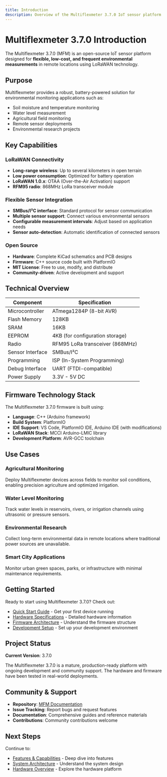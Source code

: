 ```yaml
---
title: Introduction
description: Overview of the Multiflexmeter 3.7.0 IoT sensor platform
---
```


# Multiflexmeter 3.7.0 Introduction

The Multiflexmeter 3.7.0 (MFM) is an open-source IoT sensor platform designed for **flexible, low-cost, and frequent environmental measurements** in remote locations using LoRaWAN technology.

## Purpose

Multiflexmeter provides a robust, battery-powered solution for environmental monitoring applications such as:

- Soil moisture and temperature monitoring
- Water level measurement
- Agricultural field monitoring
- Remote sensor deployments
- Environmental research projects

## Key Capabilities

### LoRaWAN Connectivity
- **Long-range wireless**: Up to several kilometers in open terrain
- **Low power consumption**: Optimized for battery operation
- **LoRaWAN 1.0.x**: OTAA (Over-the-Air Activation) support
- **RFM95 radio**: 868MHz LoRa transceiver module

### Flexible Sensor Integration
- **SMBus/I²C interface**: Standard protocol for sensor communication
- **Multiple sensor support**: Connect various environmental sensors
- **Configurable measurement intervals**: Adjust based on application needs
- **Sensor auto-detection**: Automatic identification of connected sensors

### Open Source
- **Hardware**: Complete KiCad schematics and PCB designs
- **Firmware**: C++ source code built with PlatformIO
- **MIT License**: Free to use, modify, and distribute
- **Community-driven**: Active development and support

## Technical Overview

| Component | Specification |
|-----------|--------------|
| Microcontroller | ATmega1284P (8-bit AVR) |
| Flash Memory | 128KB |
| SRAM | 16KB |
| EEPROM | 4KB (for configuration storage) |
| Radio | RFM95 LoRa transceiver (868MHz) |
| Sensor Interface | SMBus/I²C |
| Programming | ISP (In-System Programming) |
| Debug Interface | UART (FTDI-compatible) |
| Power Supply | 3.3V - 5V DC |

## Firmware Technology Stack

The Multiflexmeter 3.7.0 firmware is built using:

- **Language**: C++ (Arduino framework)
- **Build System**: PlatformIO
- **IDE Support**: VS Code, PlatformIO IDE, Arduino IDE (with modifications)
- **LoRaWAN Stack**: MCCI Arduino-LMIC library
- **Development Platform**: AVR-GCC toolchain

## Use Cases

### Agricultural Monitoring
Deploy Multiflexmeter devices across fields to monitor soil conditions, enabling precision agriculture and optimized irrigation.

### Water Level Monitoring
Track water levels in reservoirs, rivers, or irrigation channels using ultrasonic or pressure sensors.

### Environmental Research
Collect long-term environmental data in remote locations where traditional power sources are unavailable.

### Smart City Applications
Monitor urban green spaces, parks, or infrastructure with minimal maintenance requirements.

## Getting Started

Ready to start using Multiflexmeter 3.7.0? Check out:

- [Quick Start Guide](/deployment/quick-start/) - Get your first device running
- [Hardware Specifications](/hardware/specifications/) - Detailed hardware information
- [Firmware Architecture](/firmware/architecture/) - Understand the firmware structure
- [Development Setup](/development/development-guide/) - Set up your development environment

## Project Status

**Current Version**: 3.7.0

The Multiflexmeter 3.7.0 is a mature, production-ready platform with ongoing development and community support. The hardware and firmware have been tested in real-world deployments.

## Community & Support

- **Repository**: [MFM Documentation](https://github.com/MrMisterMisterMister/MFM-docs)
- **Issue Tracking**: Report bugs and request features
- **Documentation**: Comprehensive guides and reference materials
- **Contributions**: Community contributions welcome

## Next Steps

Continue to:
- [Features & Capabilities](/overview/features/) - Deep dive into features
- [System Architecture](/overview/architecture/) - Understand the system design
- [Hardware Overview](/hardware/overview/) - Explore the hardware platform
